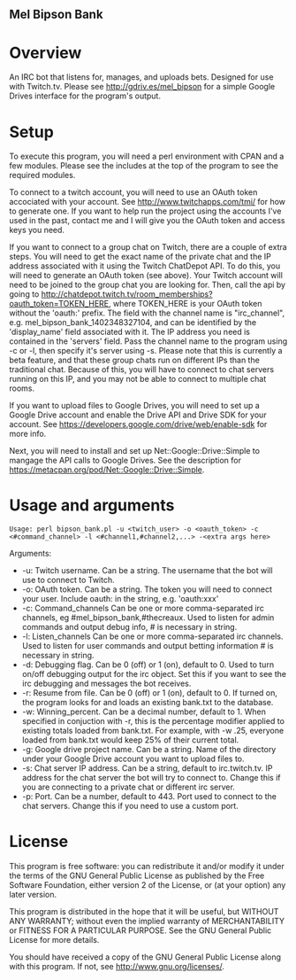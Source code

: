 ## Mel Bipson Bank

# Overview
An IRC bot that listens for, manages, and uploads bets. Designed for use with Twitch.tv.  Please see http://gdriv.es/mel_bipson for a simple Google Drives interface for the program's output.

# Setup
To execute this program, you will need a perl environment with CPAN and a few modules.  Please see the includes at the top of the program to see the required modules.

To connect to a twitch account, you will need to use an OAuth token accociated with your account. See http://www.twitchapps.com/tmi/ for how to generate one.  If you want to help run the project using the accounts I've used in the past, contact me and I will give you the OAuth token and access keys you need.

If you want to connect to a group chat on Twitch, there are a couple of extra steps.  You will need to get the exact name of the private chat and the IP address associated with it using the Twitch ChatDepot API. To do this, you will need to generate an OAuth token (see above).  Your Twitch account will need to be joined to the group chat you are looking for.  Then, call the api by going to http://chatdepot.twitch.tv/room_memberships?oauth_token=TOKEN_HERE, where TOKEN_HERE is your OAuth token without the 'oauth:' prefix.  The field with the channel name is "irc_channel", e.g. mel_bipson_bank_1402348327104, and can be identified by the 'display_name' field associated with it. The IP address you need is contained in the 'servers' field.  Pass the channel name to the program using -c or -l, then specify it's server using -s.  Please note that this is currently a beta feature, and that these group chats run on different IPs than the traditional chat.  Because of this, you will have to connect to chat servers running on this IP, and you may not be able to connect to multiple chat rooms.

If you want to upload files to Google Drives, you will need to set up a Google Drive account and enable the Drive API and Drive SDK for your account.  See https://developers.google.com/drive/web/enable-sdk for more info.  
 
Next, you will need to install and set up Net::Google::Drive::Simple to mangage the API calls to Google Drives.  See the description for https://metacpan.org/pod/Net::Google::Drive::Simple.

# Usage and arguments

```
Usage: perl bipson_bank.pl -u <twitch_user> -o <oauth_token> -c <#command_channel> -l <#channel1,#channel2,...> -<extra args here>
```

Arguments:
* -u: Twitch username.  Can be a string.  The username that the bot will use to connect to Twitch.
* -o: OAuth token.  Can be a string.  The token you will need to connect your user.  Include oauth: in the string, e.g. 'oauth:xxx'
* -c: Command_channels  Can be one or more comma-separated irc channels, eg #mel_bipson_bank,#thecreaux.  Used to listen for admin commands and output debug info, # is necessary in string.
* -l: Listen_channels   Can be one or more comma-separated irc channels.  Used to listen for user commands and output betting information # is necessary in string.
* -d: Debugging flag.  Can be 0 (off) or 1 (on), default to 0.  Used to turn on/off debugging output for the irc object.  Set this if you want to see the irc debugging and messages the bot receives.
* -r: Resume from file.  Can be 0 (off) or 1 (on), default to 0.  If turned on, the program looks for and loads an existing bank.txt to the database.
* -w: Winning_percent.  Can be a decimal number, default to 1.  When specified in conjuction with -r, this is the percentage modifier applied to existing totals loaded from bank.txt.  For example, with -w .25, everyone loaded from bank.txt would keep 25% of their current total.
* -g: Google drive project name.  Can be a string.  Name of the directory under your Google Drive account you want to upload files to. 
* -s: Chat server IP address.  Can be a string, default to irc.twitch.tv.  IP address for the chat server the bot will try to connect to.  Change this if you are connecting to a private chat or different irc server.
* -p: Port.  Can be a number, default to 443.  Port used to connect to the chat servers.  Change this if you need to use a custom port.

# License

This program is free software: you can redistribute it and/or modify
it under the terms of the GNU General Public License as published by
the Free Software Foundation, either version 2 of the License, or
(at your option) any later version.

This program is distributed in the hope that it will be useful,
but WITHOUT ANY WARRANTY; without even the implied warranty of
MERCHANTABILITY or FITNESS FOR A PARTICULAR PURPOSE.  See the
GNU General Public License for more details.

You should have received a copy of the GNU General Public License
along with this program.  If not, see <http://www.gnu.org/licenses/>.
